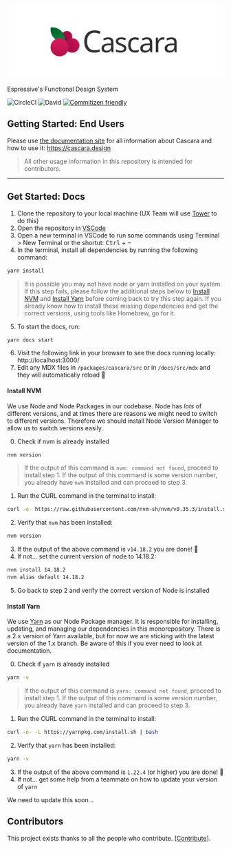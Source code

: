 <img src='cascara_meta.svg' alt='Cascara' width='1000' />

Espressive's Functional Design System

![CircleCI](https://img.shields.io/circleci/build/gh/Espressive/cascara/main)
![David](https://img.shields.io/david/dev/Espressive/cascara)
[![Commitizen friendly](https://img.shields.io/badge/commitizen-friendly-brightgreen.svg)](http://commitizen.github.io/cz-cli/)

## Getting Started: End Users

Please use [the documentation site](https://cascara.design) for all information about Cascara and how to use it: https://cascara.design

> All other usage information in this repository is intended for contributors.

---

## Get Started: Docs

1. Clone the repository to your local machine (UX Team will use [Tower](https://www.git-tower.com/mac) to do this)
2. Open the repository in [VSCode](https://code.visualstudio.com/)
3. Open a new terminal in VSCode to run some commands using Terminal > New Terminal or the shortut: <kbd>Ctrl</kbd> + <kbd>~</kbd>
4. In the terminal, install all dependencies by running the following command:

```bash
yarn install
```

> It is possible you may not have node or yarn installed on your system. If this step fails, please follow the additional steps below to [Install NVM](#install-nvm) and [Install Yarn](#install-yarn) before coming back to try this step again. If you already know how to install these missing dependencies and get the correct versions, using tools like Homebrew, go for it.

5. To start the docs, run:

```bash
yarn docs start
```

6. Visit the following link in your browser to see the docs running locally: http://localhost:3000/
7. Edit any MDX files in `/packages/cascara/src` or in `/docs/src/mdx` and they will automatically reload 🎊

#### Install NVM

We use Node and Node Packages in our codebase. Node has _lots_ of different versions, and at times there are reasons we might need to switch to different versions. Therefore we should install Node Version Manager to allow us to switch versions easily.

0. Check if nvm is already installed

```bash
nvm version
```

> If the output of this command is `nvm: command not found`, proceed to install step 1. If the output of this command is some version number, you already have `nvm` installed and can proceed to step 3.

1. Run the CURL command in the terminal to install:

```bash
curl -o- https://raw.githubusercontent.com/nvm-sh/nvm/v0.35.3/install.sh | bash
```

2. Verify that `nvm` has been installed:

```bash
nvm version
```

3. If the output of the above command is `v14.18.2` you are done! 🎉
4. If not... set the current version of node to 14.18.2:

```bash
nvm install 14.18.2
nvm alias default 14.18.2
```

5. Go back to step 2 and verify the correct version of Node is installed

#### Install Yarn

We use [Yarn](https://classic.yarnpkg.com/) as our Node Package manager. It is responsible for installing, updating, and managing our dependencies in this monorepository. There is a 2.x version of Yarn available, but for now we are sticking with the latest version of the 1.x branch. Be aware of this if you ever need to look at documentation.

0. Check if `yarn` is already installed

```bash
yarn -v
```

> If the output of this command is `yarn: command not found`, proceed to install step 1. If the output of this command is some version number, you already have `yarn` installed and can proceed to step 3.

1. Run the CURL command in the terminal to install:

```bash
curl -o- -L https://yarnpkg.com/install.sh | bash
```

2. Verify that `yarn` has been installed:

```bash
yarn -v
```

3. If the output of the above command is `1.22.4` (or higher) you are done! 🎉
4. If not... get some help from a teammate on how to update your version of `yarn`

We need to update this soon...

## Contributors

This project exists thanks to all the people who contribute. [[Contribute](CONTRIBUTING.md)].

